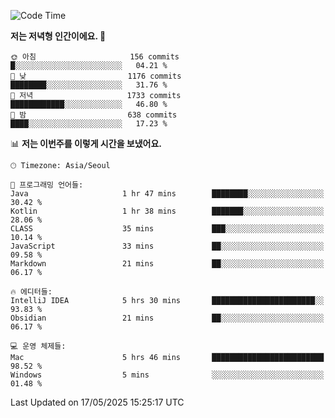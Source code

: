   <!--START_SECTION:waka-->
![Code Time](http://img.shields.io/badge/Code%20Time-630%20hrs%2051%20mins-blue)

**저는 저녁형 인간이에요. 🦉** 

```text
🌞 아침                     156 commits         █░░░░░░░░░░░░░░░░░░░░░░░░   04.21 % 
🌆 낮　                     1176 commits        ████████░░░░░░░░░░░░░░░░░   31.76 % 
🌃 저녁                     1733 commits        ████████████░░░░░░░░░░░░░   46.80 % 
🌙 밤　                     638 commits         ████░░░░░░░░░░░░░░░░░░░░░   17.23 % 
```


📊 **저는 이번주를 이렇게 시간을 보냈어요.** 

```text
🕑︎ Timezone: Asia/Seoul

💬 프로그래밍 언어들: 
Java                     1 hr 47 mins        ████████░░░░░░░░░░░░░░░░░   30.42 % 
Kotlin                   1 hr 38 mins        ███████░░░░░░░░░░░░░░░░░░   28.06 % 
CLASS                    35 mins             ███░░░░░░░░░░░░░░░░░░░░░░   10.14 % 
JavaScript               33 mins             ██░░░░░░░░░░░░░░░░░░░░░░░   09.58 % 
Markdown                 21 mins             ██░░░░░░░░░░░░░░░░░░░░░░░   06.17 % 

🔥 에디터들: 
IntelliJ IDEA            5 hrs 30 mins       ███████████████████████░░   93.83 % 
Obsidian                 21 mins             ██░░░░░░░░░░░░░░░░░░░░░░░   06.17 % 

💻 운영 체제들: 
Mac                      5 hrs 46 mins       █████████████████████████   98.52 % 
Windows                  5 mins              ░░░░░░░░░░░░░░░░░░░░░░░░░   01.48 % 
```


 Last Updated on 17/05/2025 15:25:17 UTC
<!--END_SECTION:waka-->
